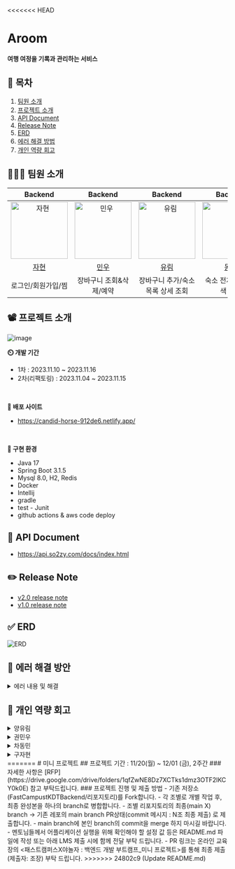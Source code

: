 <<<<<<< HEAD
# Aroom

**여행 여정을 기록과 관리하는 서비스**

## 📢 목차
1. [팀원 소개](#🧑‍🤝‍🧑-팀원-소개)
2. [프로젝트 소개](#📽️-프로젝트-소개)
3. [API Document](#📄-API-Document)
4. [Release Note](#✏️-Release-Note)
5. [ERD](#✅-ERD)
6. [에러 해결 방법](#💯-에러-해결-방안)
7. [개인 역량 회고](#🤖-개인-역량-회고)

## 🧑‍🤝‍🧑 팀원 소개


|                                         Backend                                         |                                        Backend                                         |                                        Backend                                         |                                        Backend                                         |
|:---------------------------------------------------------------------------------------:|:--------------------------------------------------------------------------------------:|:--------------------------------------------------------------------------------------:|:--------------------------------------------------------------------------------------:|
| <img src="https://avatars.githubusercontent.com/u/139187207?v=4" width=130px alt="자현"/> | <img src="https://avatars.githubusercontent.com/u/34360434?v=4" width=130px alt="민우"/> | <img src="https://avatars.githubusercontent.com/u/63856521?v=4" width=130px alt="유림"/> | <img src="https://avatars.githubusercontent.com/u/40655807?v=4" width=130px alt="동민"/> |
|                            [자현](https://github.com/Nine-JH)                             |                          [민우](https://github.com/Kwonminwoo)                           |                           [유림](https://github.com/YurimYang)                           |                          [동민](https://github.com/chadongmin)                           |
|                            로그인/회원가입/찜                            |                          장바구니 조회&삭제/예약                      |                           장바구니 추가/숙소목록 상세 조회                          |                          숙소 전체 조회/검색 조회                          |

## 📽️ 프로젝트 소개
![image](https://github.com/so2zy/so2zy_BE_refactor/assets/63856521/13547e58-ebd2-4c00-8250-57e9b81d083d)

**⏲️ 개발 기간**
* 1차 : 2023.11.10 ~ 2023.11.16
* 2차(리팩토링) : 2023.11.04 ~ 2023.11.15


<br/>

**🔗 배포 사이트**
* https://candid-horse-912de6.netlify.app/


 <br/>     

**🔨 구현 환경**
* Java 17
* Spring Boot 3.1.5
* Mysql 8.0, H2, Redis
* Docker
* Intellij
* gradle
* test - Junit
* github actions & aws code deploy


## 📄 API Document
* https://api.so2zy.com/docs/index.html

## ✏️ Release Note
* [v2.0 release note](https://github.com/so2zy/so2zy_BE/wiki/So2zy-2.0-Release-Notes)
* [v1.0 release note](https://github.com/so2zy/so2zy_BE/wiki/So2zy-1.0-Release-Notes)

## ✅ ERD
![ERD](https://github.com/so2zy/so2zy_BE/assets/139187207/3c2bdb39-d128-4568-a0f7-f61d746e6897)


## 💯 에러 해결 방안
<details>
<summary>에러 내용 및 해결</summary>
 
### 1. StackOverFlow Error 문제

**1 - 1. 원인**

```bash
Infinite recursion (StackOverflowError) 
(through reference chain: com.aroom.domain.room.model.Room["accommodation"]
->com.aroom.domain.accommodation.model.Accommodation["roomList"]
->org.hibernate.collection.spi.PersistentBag[0]
->com.aroom.domain.room.model.Room["accommodation"]
->com.aroom.domain.accommodation.model.Accommodation["roomList"]-
```

현재 양방향 연관관계에 놓여진 Accommodation과 Room에서 무한순환참조가 발생했다.
<br>
**1 - 2. 해결**

- `@OneToMany` `@manytoone`로 인해 순환참조 원인
- `@JsonManagedReference` & `@JsonBackReference` 추가

```java
@JsonManagedReference
@OneToMany(mappedBy = "accommodation", fetch = FetchType.LAZY)
private List<Room> roomList = new ArrayList<>();
```

- `@JsonManagedReference` : 부모 `Entity` → 자식 `Entity`
    - 정상적으로 직렬화를 수행

```java
@JsonBackReference
@ManyToOne(fetch = FetchType.LAZY)
@JoinColumn(name = "accommodation_id")
private Accommodation accommodation;
```

- `@JsonBackReference` : 자식`Entity` → 부모 `Entity`
    - 직렬화 수행 x
        
        ⇒ 무한 순환 참조 해결
        
<br>

### 2. Jackson 직렬화 제한자 문제

**2 - 1. 발생 과정**

```java
public RoomCartResponseDTO postRoomCart(Long member_id, Long room_id){
    Room room = roomRepository.findById(room_id).get();
    Cart cart = cartRepository.findByMemberId(member_id).get();
    RoomCart roomCart = roomCartRepository.save(new RoomCart(cart,room));
    cart.postRoomCarts(roomCart);
    return new RoomCartResponseDTO(cart);
}
```

```java
@OneToMany(mappedBy = "cart", fetch = FetchType.LAZY)
private List<RoomCart> roomCartList = new ArrayList<>();
	
public void postRoomCarts(RoomCart roomCart){
	roomCartList.add(roomCart);
}
```

객실을 장바구니에 담을 때 RoomCart를 생성하여 Cart의 List<RoomCart> roomCartList에 post 시도
<br>

**2 - 2. 원인**

```bash
Type definition error: [simple type, class com.aroom.domain.roomCart.dto.response.RoomCartResponseDTO]
```

```bash
org.springframework.http.converter.HttpMessageConversionException: Type definition error: [simple type, class com.aroom.domain.roomCart.dto.response.RoomCartResponseDTO]
at org.springframework.http.converter.json.AbstractJackson2HttpMessageConverter.writeInternal(AbstractJackson2HttpMessageConverter.java:489) ~[spring-web-6.0.13.jar:6.0.13]
at org.springframework.http.converter.AbstractGenericHttpMessageConverter.write(AbstractGenericHttpMessageConverter.java:103) ~[spring-web-6.0.13.jar:6.0.13]
at
```

```bash
caused by: com.fasterxml.jackson.databind.exc.invaliddefinitionexception: 
no serializer found for class com.aroom.domain.roomcart.dto.response.roomcartresponsedto 
and no properties discovered to create beanserializer 
(to avoid exception, disable serializationfeature.fail_on_empty_beans) 
(through reference chain: com.aroom.global.response.apiresponse["data"])
```

- Jackson 라이브러리가 `RoomCartResponseDTO` & `RoomCartInfoDTO`를 직렬화할 때 문제가 발생
- Jackson은 기본적으로 클래스를 직렬화할 때 해당 클래스에 대한 직렬화 메소드를 찾아야 하는데, 여기서는 해당 메소드를 찾지 못했다고 나온다.
- 또한, Jackson은 직렬화 하는 과정에서 기본으로 접근 제한자가 public이거나, getter/setter를 이용하기 때문에 인스턴스 필드를 private등으로 선언시, json으로 변환 과정에서 에러가 발생한다.
<br>

**2 - 3. 해결**

```java
@JsonAutoDetect(fieldVisibility = JsonAutoDetect.Visibility.ANY)
public class RoomCartResponseDTO {

    private long cart_id;
    private List<RoomCartInfoDTO> roomCartList;

    public RoomCartResponseDTO(Cart cart) {
        this.cart_id = cart.getId();
        List<RoomCartInfoDTO> roomCartInfoDTOList = new ArrayList<>();
        for(RoomCart roomCart : cart.getRoomCartList()){
            RoomCartInfoDTO roomCartInfoDTO = new RoomCartInfoDTO(roomCart);
            roomCartInfoDTOList.add(roomCartInfoDTO);
        }
        System.out.println(roomCartInfoDTOList.size()); // 정확히 나옴
        this.roomCartList = roomCartInfoDTOList;
    }
}
```

```java
@JsonAutoDetect(fieldVisibility = JsonAutoDetect.Visibility.ANY)
public class RoomCartInfoDTO {

    private long room_id;
    private long cart_id;

    @Builder
    public RoomCartInfoDTO(long room_id, long cart_id) {
        this.room_id = room_id;
        this.cart_id = cart_id;
    }

    public RoomCartInfoDTO(RoomCart roomCart) {
        this.room_id = roomCart.getRoom().getId();
        this.cart_id = roomCart.getCart().getId();
    }
}
```

- JsonAutoDetect 설정 제거
    
    `@JsonAutoDetect(fieldVisibility = JsonAutoDetect.Visibility.ANY)`
    
    - private 필드에 접근 가능하여 json으로 변환 가능하다.
- Fetch.Type을 EAGER로 바꾸는 것은 보안의 문제가 있으므로 고려하지 않았습니다.
- 또한, Entity Class에 @JsonProperty 또는 @JsonAutoDetect를 직접 선언할 수 있으나, Entity를 최대한 변경하지 않고자 DTO에 선언했습니다.
<br>

### 3. JPAQueryFactory 전역 설정과 DataJpaTest

**3 - 1. 원인**

```java
Caused by: org.springframework.beans.factory.NoSuchBeanDefinitionException: No qualifying bean of type 'com.querydsl.jpa.impl.JPAQueryFactory' available: expected at least 1 bean which qualifies as autowire candidate. Dependency annotations: {}
	at org.springframework.beans.factory.support.DefaultListableBeanFactory.raiseNoMatchingBeanFound(DefaultListableBeanFactory.java:1824)
	at org.springframework.beans.factory.support.DefaultListableBeanFactory.doResolveDependency(DefaultListableBeanFactory.java:1383)
	at org.springframework.beans.factory.support.DefaultListableBeanFactory.resolveDependency(DefaultListableBeanFactory.java:1337)
	at org.springframework.beans.factory.support.ConstructorResolver.resolveAutowiredArgument(ConstructorResolver.java:910)
	at org.springframework.beans.factory.support.ConstructorResolver.createArgumentArray(ConstructorResolver.java:788)
	... 108 more
```

해당 설정은 전역적으로 빈을 컨테이너에 생성하는 것이기 때문에 `Entity`와 `Respository` 빈만 생성하는 `@DataJpaTest의` 경우에는 `JpaQueryFactory` 빈을 생성하지 못하는 문제가 생기게 됩니다.
<br>

**3 - 2. 해결**

```java
@Configuration
@EnableJpaAuditing
@EnableJpaRepositories(basePackages = "com.aroom")
public class JpaConfig {

    @PersistenceContext
    private EntityManager entityManager;

    @Bean
    public JPAQueryFactory queryFactory() {
        return new JPAQueryFactory(entityManager);
    }

}
```

해당 문제를 해결하기 위해서는 실제 `JPAQueryFactory`를 사용하는 곳에서만 해당 빈을 생성하면 됩니다.
</details>

## 🤖 개인 역량 회고
<details>
<summary>양유림</summary>
	
* 2주동안 짧은 시간 내에 FE개발자와 협업하는 것이 생각보다 어려웠다.
* 하지만, FE개발자와 소통하면서, API를 발전시켜나가는 과정에서 많은 걸 깨달을 수 있었다.
* 또한, 에러를 겪고 해결한 방안을 정리하면서 다시 한번 성장할 수 있었다.
* KPT기간에 CICD를 통해 무중단 배포를 도입하니, 빠르게 API를 배포할 수 있어서 시간을 절약할 수 있었다.
</details>
<details>
<summary>권민우</summary>
	
* 시간이 부족해 많은 고민과 토론을 진행하지 못해 아쉬웠다.
* 프로젝트 생성 부터 배포, 어플리케이션 구동까지 모든 프로세스를 경험하게 되어 도움이 됐다.
* 프로젝트를 진행하며 부족한 부분을 알게 되었고 보충 할 수 있는 시간도 주어져 좋았다.
</details>


<details>
<summary>차동민</summary>
	
* 기존 스프린트에서 해결하지 못한 문제를 해결할 수 있는 기회가 주어져서 좋았다.
* QueryDsl이라는 배우면서 적용하는것이 기간이 짧아 힘들었는데, KPT 기간을 활용하여 데이터베이스를 깊게 공부할 수 있어서 좋았다.
* 그리고 더욱 깔끔한 코드를 작성하기 위해 시퀀스 다이어그램을 이용하는 등, 리팩토링의 중요성에 대해 깨닫게 되었다.
* 문제해결에 대한 깊은 고민과 접근방법에 대해서 깨닫게 되었다.
</details>
<details>
<summary>구자현</summary>
	
* 빠른 테스트서버 배포를 위해 어떻게 프로세스를 짜야할 지 정립할 수 있는 시간이 된 것 같아 좋았다.
* 깊은 객체 다이어그램을 어떻게 분리할 수 있을지에 대한 도메인적 관점에 대한 공부를 할 수 있어서 좋았다.
</details>
=======
# 미니 프로젝트
## 프로젝트 기간 : 11/20(월) ~ 12/01 (금), 2주간
### 자세한 사항은 [RFP](https://drive.google.com/drive/folders/1qfZwNE8Dz7XCTks1dmz3OTF2lKCY0k0E) 참고 부탁드립니다.
### 프로젝트 진행 및 제출 방법
- 기존 저장소(FastCampustKDTBackend/리포지토리)를 Fork합니다.
- 각 조별로 개별 작업 후, 최종 완성본을 하나의 branch로 병합합니다.
- 조별 리포지토리의 최종(main X) branch -> 기존 레포의 main branch PR상태(commit 메시지 : N조 최종 제출) 로 제출합니다.
- main branch에 본인 branch의 commit을 merge 하지 마시길 바랍니다.
- 멘토님들께서 어플리케이션 실행을 위해 확인해야 할 설정 값 등은 README.md 파일에 작성 또는 아래 LMS 제출 시에 함께 전달 부탁 드립니다.
- PR 링크는 온라인 교육장의 <패스트캠퍼스X야놀자 : 백엔드 개발 부트캠프_미니 프로젝트>를 통해 최종 제출(제출자: 조장) 부탁 드립니다.
>>>>>>> 24802c9 (Update README.md)
